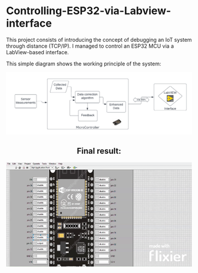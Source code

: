 # Controlling-ESP32-via-Labview-interface
This project consists of introducing the concept of debugging an IoT system through distance (TCP/IP). I managed to control an ESP32 MCU via a LabView-based interface.

This simple diagram shows the working principle of the system:
<div style="text-align: center;">
    <img src="https://github.com/Melek-Cherif/Controlling-ESP32-via-Labview-interface/blob/9df12be72fd033860efa85bc56e9109bbd10e24b/project/images/Blank%20diagram%20(1).png" alt="Diagram" width="700">
<div>

## Final result:
<div style="text-align: center;">
    <img src="https://github.com/Melek-Cherif/Controlling-ESP32-via-Labview-interface/blob/5f2b3a114fa1eeff450acc4bba796ba77ecfaada/project/images/New%20Project.gif" alt="Diagram" width="800">
<div>
